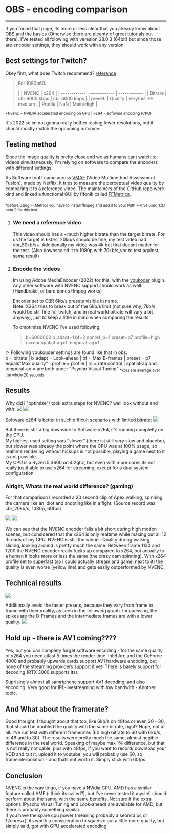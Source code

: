 # OBS - encoding comparison

---

If you found that page, its more or less clear that you already know about OBS and the basics (Otherwise there are pleanty of great tutorials out there). I'Ve tested all folowing with veresion 28.0.3 (64bit) but since those are encoder settings, they should work with any version.

## Best settings for Twitch?

Okey first, what does Twitch recommend? [reference](https://stream.twitch.tv/encoding/)

> For 1080p60:
>
> |  | NVENC | x264  |
| ------------ | ------------ | ------------ |
| Bitrare | cbr 6000 kbps  | cbr  6000 kbps  |
| preset: | Quality  | veryfast <-> medium |
| Profile | NaN | Main/High |

<sub>*Nvenc = NVIDIA accelerated encoding on GPU | x264 = software encoding (CPU)</sub>

It's 2022 so im not gonna really bother testing lower resolutions, but it should mostly match the upcoming outcome.

## Testing method

Since the image quality is pretty close and we as humans cant watch to videos simultaneously, I'm relying on software to compare the encoders with different settings.

As Software tool I came across [VMAF](https://github.com/Netflix/vmaf) (Video Multimethod Assessment Fusion), made by Netflix. It tries to measure the perceptual video quality by comparing it to a reference video. The maintainers of the GitHub repo were kind and linked a functional GUI by fifonik called [FFMetrics](https://github.com/Netflix/vmaf).

<sub>*before using FFMetrics you have to install ffmpeg and add it to your Path</sub>
<sub>**I've used 1.3.1 beta 2 for this test.</sub>

1. ### We need a reference video

    This video should has a ~much higher bitrate than the target bitrate. For us the target is 6kb/s, 20kb/s should be fine, my test video had vbr_50kb/s+. Additionally my video was 4k but that doesnt matter for the test. (Also downscaled it to 1080p with 70kb/s_vbr to test against, same result)

2. ### Encode the videos

    Im using Adobe MediaEncoder (2022) for this, with the [voukoder](https://www.voukoder.org/forum/thread/783-downloads-instructions/) plugin. Any other software with NVENC support should work as well. (Handbrake, or bare bones ffmpeg works)

    Encoder set to CBR 6kb/s presets visible in name.  
    Note: X264 tries to break out of the 6kb/s limit (not sure why, 7kb/s would be still fine for twitch, and in real world bitrate will vary a bit anyway), just to keep a little in mind when comparing the results.  

    To omptimize NVENC I've used following:
    > b=6000000 b_adapt=1 bf=2 nonref_p=1 preset=p7 profile=high rc=cbr spatial-aq=1 temporal-aq=1

!> Following voukouder settings are found like that in obs:  
b = bitrate | b_adapt = Look-ahead | bf = Max B-frames | preset = p7 equals"Max quality" | profile = profile | rc = rate control | spatial-aq and temporal-aq = are both under "Psycho Visual Tuning"
    <sub>*kb/s are average over the whole 20 seconds</sub>

## Results

Why did I "optimize"/ took extra steps for NVENC? well look without and with:
![](/img/unoptimized_hvenc_max.png)
![](/img/optimized_hvenc_max.png)

Software x264 is better in such difficult scenarios with limited bitrate:
![](/img/slower_high_x264.png)

But there is still a big downside to Software x264, it's running completly on the CPU.  
My highest used setting was "slower" (there ist still very slow and placebo), but slower was already the point where the CPU was at 100% usage, so realtime rendering without hickups is not possible, playing a game next to it is not possible.  
My CPU is a Ryzen 5 3600 on 4.2ghz, but even with more cores its not really justifiable to use x264 for streaming, except for a dual system configuration.

### Alright, Whats the real world difference? (gaming)

For that comparison I recorded a 20 second clip of Apex walking, spinning the camera like an idiot and shooting like in a fight. (Source record was cbr_20kb/s, 1080p, 60fps)

![](/img/screen2.png)
![](/img/VMAF2.png)

We can see that the NVENC encoder falls a bit short during high motion scenes, but considered that the x264 is only realtime while maxing out all 12 threads of my CPU, NVENC is still the winner. Quality during walking, sliding, looking around is pretty much the same. Between frame 1130 and 1200 the NVENC encoder really fucks up compared to x264, but actually to a human it looks more or less the same (the crazy cam spinning). 
With x264 profile set to superfast (so I could actually stream and game, next to it) the quality is even worse (yellow line) and gets easily outperformed by NVENC.

## Technical results

![](/img/FFmetrics_results.png)

Additionally avoid the faster presets, because they vary from frame to frame with their quality, as seen in the following graph. Im guessing, the spikes are the B-Frames and the intermediate frames are with a lower quality.
![](/img/plot.png)

## Hold up - there is AV1 coming????

Yes, but you can complety forget software encoding - for the same quality of x264 you need atlast 5 times the render time. Intel Arc and the GeForce 4000 and probably upwards cards support AV1 hardware encoding, but none of the streaming providers support it yet. There is barely support for decoding (RTX 3000 supports its).

Suprisingly almost all samrtphone support AV1 decoding, and also encoding. Very good for IRL-livestreaming with low bandwith - Another topic.

## And What about the framerate?

Good thought, I thought about that too, like 6kb/s on 48fps or even 30 - 30, that should be doubled the quality with the same bitrate, right? Nope, not at all. I've run test with different framerates (60 high bitrate to 60 with 6kb/s, to 48 and to 30). The results were pretty much the same, almost negible difference in the real world.
Speaking of maybe max 1% difference, but that is not really noticable, plus with 48fps, if you want to record/ download your VOD and cut it, upload it to youtube, you will probably use 60, so frameinterpolation - and thats not worth it. Simply stick with 60fps.

## Conclusion

NVENC is the way to go, if you have a NVidia GPU. AMD has a similar feature called AMF (i think its called?), but I've never tested it myslef, should perform about the same, with the same benefits. Not sure if the extra options (Pyscho Visual Tuning and Look-ahead) are available for AMD, but there is probably something similar.  
If you have the spare cpu power (meaning probably a seoncd pc or 12cores+), its worth a consideration to squeeze out a little more quality, but simply said, got with GPU accelerated encoding.
